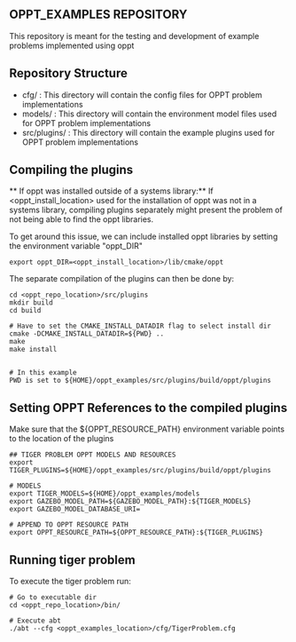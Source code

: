 ## OPPT_EXAMPLES REPOSITORY
This repository is meant for the testing and development of example problems implemented using oppt


## Repository Structure
- cfg/ : This directory will contain the config files for OPPT problem implementations
- models/ : This directory will contain the environment model files used for OPPT problem implementations
- src/plugins/ : This directory will contain the example plugins used for OPPT problem implementations


## Compiling the plugins

** If oppt was installed outside of a systems library:**
If <oppt_install_location> used for the installation of oppt was not in a systems library, 
compiling plugins separately might present the problem of not being able to find the oppt libraries. 

To get around this issue, we can include installed oppt libraries by setting the environment variable "oppt_DIR"
```
export oppt_DIR=<oppt_install_location>/lib/cmake/oppt
```


The separate compilation of the plugins can then be done by:
```
cd <oppt_repo_location>/src/plugins
mkdir build
cd build

# Have to set the CMAKE_INSTALL_DATADIR flag to select install dir
cmake -DCMAKE_INSTALL_DATADIR=${PWD} ..
make 
make install


# In this example
PWD is set to ${HOME}/oppt_examples/src/plugins/build/oppt/plugins
```	

## Setting OPPT References to the compiled plugins
Make sure that the ${OPPT_RESOURCE_PATH} environment variable points to the location of the plugins
```
## TIGER PROBLEM OPPT MODELS AND RESOURCES
export TIGER_PLUGINS=${HOME}/oppt_examples/src/plugins/build/oppt/plugins

# MODELS
export TIGER_MODELS=${HOME}/oppt_examples/models
export GAZEBO_MODEL_PATH=${GAZEBO_MODEL_PATH}:${TIGER_MODELS}
export GAZEBO_MODEL_DATABASE_URI=

# APPEND TO OPPT RESOURCE PATH
export OPPT_RESOURCE_PATH=${OPPT_RESOURCE_PATH}:${TIGER_PLUGINS}
```



## Running tiger problem
To execute the tiger problem run:
```
# Go to executable dir
cd <oppt_repo_location>/bin/

# Execute abt
./abt --cfg <oppt_examples_location>/cfg/TigerProblem.cfg
```
